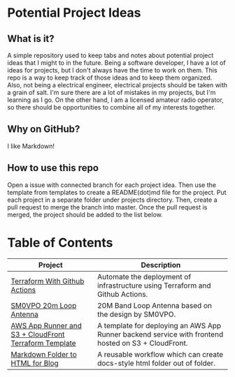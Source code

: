 # Potential Project Ideas
## What is it?
A simple repository used to keep tabs and notes about potential project ideas that I might to in the future. Being a software developer, I have a lot of ideas for projects, but I don't always have the time to work on them. This repo is a way to keep track of those ideas and to keep them organized. Also, not being a electrical engineer, electrical projects should be taken with a grain of salt. I'm sure there are a lot of mistakes in my projects, but I'm learning as I go. On the other hand, I am a licensed amateur radio operator, so there should be opportunities to combine all of my interests together.
## Why on GitHub?
I like Markdown!

## How to use this repo
Open a issue with connected branch for each project idea. Then use the template from templates to create a README(dot)md file for the project. Put each project in a separate folder under projects directory. Then, create a pull request to merge the branch into master. Once the pull request is merged, the project should be added to the list below.

# Table of Contents
| Project | Description |
| --- | --- |
| [Terraform With Github Actions](./projects/12-terraform-with-github-actions/README.md) | Automate the deployment of infrastructure using Terraform and Github Actions. |
| [SM0VPO 20m Loop Antenna](./projects/9-sm0vpo-20m-loop-antenna/README.md) | 20M Band Loop Antenna based on the design by SM0VPO. |
| [AWS App Runner and S3 + CloudFront Terraform Template](./projects/2-aws-app-runner-and-s3-with-cloudfront/README.md) | A template for deploying an AWS App Runner backend service with frontend hosted on S3 + CloudFront. |
| [Markdown Folder to HTML for Blog](./projects/1-markdown-folder-to-html-for-blog/README.md) | A reusable workflow which can create docs-style html folder out of folder. |
<!--Table of contents end, do not remove this comment -->
    